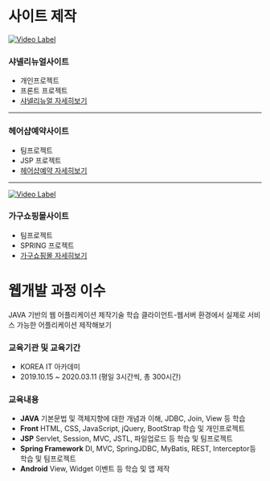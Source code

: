 # 사이트 제작

[![Video Label](http://img.youtube.com/vi/mSPIRWIJYC0/0.jpg)](https://youtu.be/mSPIRWIJYC0?t=0s)
### 샤넬리뉴얼사이트
- 개인프로젝트
- 프론트 프로젝트
- [샤넬리뉴얼 자세히보기](https://github.com/odh4145/chanel)
---
### 헤어샵예약사이트
- 팀프로젝트
- JSP 프로젝트
- [헤어샵예약 자세히보기](https://github.com/odh4145/bookinghairshop)
---
[![Video Label](http://img.youtube.com/vi/c6VdWLU0aok/0.jpg)](https://youtu.be/c6VdWLU0aok=0s)
### 가구쇼핑몰사이트
- 팀프로젝트
- SPRING 프로젝트
- [가구쇼핑몰 자세히보기](https://github.com/odh4145/solohomes)

# 웹개발 과정 이수
JAVA 기반의 웹 어플리케이션 제작기술 학습
클라이언트-웹서버  환경에서 실제로 서비스 가능한 어플리케이션 제작해보기

### 교육기관 및 교육기간
- KOREA IT 아카데미
- 2019.10.15 ~ 2020.03.11 (평일 3시간씩, 총 300시간)

### 교육내용
- **JAVA**
기본문법 및 객체지향에 대한 개념과 이해, JDBC, Join, View 등 학습
- **Front**
HTML, CSS, JavaScript, jQuery, BootStrap 학습 및 개인프로젝트
- **JSP**
Servlet, Session, MVC, JSTL, 파일업로드 등 학습 및 팀프로젝트
- **Spring Framework**
DI, MVC, SpringJDBC, MyBatis, REST, Interceptor등 학습 및 팀프로젝트
- **Android**
View, Widget 이벤트 등 학습 및 앱 제작
